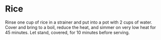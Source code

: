 # Rice
Rinse one cup of rice in a strainer and put into a pot with 2 cups of water. Cover and bring to a boil, reduce the heat, and simmer on very low heat for 45 minutes. Let stand, covered, for 10 minutes before serving.
